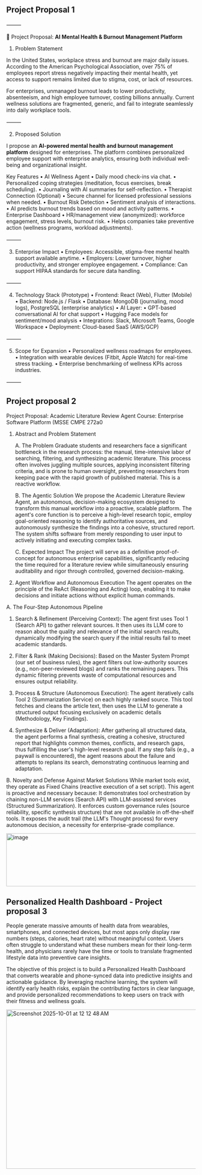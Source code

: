 ## Project Proposal 1

⸻

📄 Project Proposal: **AI Mental Health & Burnout Management Platform**

1. Problem Statement

In the United States, workplace stress and burnout are major daily issues. According to the American Psychological Association, over 75% of employees report stress negatively impacting their mental health, yet access to support remains limited due to stigma, cost, or lack of resources.

For enterprises, unmanaged burnout leads to lower productivity, absenteeism, and high employee turnover, costing billions annually.
Current wellness solutions are fragmented, generic, and fail to integrate seamlessly into daily workplace tools.

⸻

2. Proposed Solution

I propose an **AI-powered mental health and burnout management platform** designed for enterprises. The platform combines personalized employee support with enterprise analytics, ensuring both individual well-being and organizational insight.

Key Features
	•	AI Wellness Agent
	•	Daily mood check-ins via chat.
	•	Personalized coping strategies (meditation, focus exercises, break scheduling).
	•	Journaling with AI summaries for self-reflection.
	•	Therapist Connection (Optional)
	•	Secure channel for licensed professional sessions when needed.
	•	Burnout Risk Detection
	•	Sentiment analysis of interactions.
	•	AI predicts burnout trends based on mood and activity patterns.
	•	Enterprise Dashboard
	•	HR/management view (anonymized): workforce engagement, stress levels, burnout risk.
	•	Helps companies take preventive action (wellness programs, workload adjustments).

⸻

3. Enterprise Impact
	•	Employees: Accessible, stigma-free mental health support available anytime.
	•	Employers: Lower turnover, higher productivity, and stronger employee engagement.
	•	Compliance: Can support HIPAA standards for secure data handling.

⸻

4. Technology Stack (Prototype)
	•	Frontend: React (Web), Flutter (Mobile)
	•	Backend: Node.js / Flask
	•	Database: MongoDB (journaling, mood logs), PostgreSQL (enterprise analytics)
	•	AI Layer:
	•	GPT-based conversational AI for chat support
	•	Hugging Face models for sentiment/mood analysis
	•	Integrations: Slack, Microsoft Teams, Google Workspace
	•	Deployment: Cloud-based SaaS (AWS/GCP)

⸻

5. Scope for Expansion
	•	Personalized wellness roadmaps for employees.
	•	Integration with wearable devices (Fitbit, Apple Watch) for real-time stress tracking.
	•	Enterprise benchmarking of wellness KPIs across industries.

⸻


## Project proposal 2

Project Proposal: Academic Literature Review Agent
Course: Enterprise Software Platform (MSSE CMPE 272a0


1. Abstract and Problem Statement

   A. The Problem Graduate students and researchers face a significant bottleneck in the research process: the manual, time-intensive labor of searching, filtering, and synthesizing academic literature. This process often involves juggling multiple sources, applying inconsistent filtering criteria, and is prone to human oversight, preventing researchers from keeping pace with the rapid growth of published material. This is a reactive workflow.


     B. The Agentic Solution
We propose the Academic Literature Review Agent, an autonomous, decision-making ecosystem  designed to transform this manual workflow into a proactive, scalable platform. The agent's core function is to perceive a high-level research topic, employ goal-oriented reasoning  to identify authoritative sources, and autonomously synthesize the findings into a cohesive, structured report. The system shifts software from merely responding to user input to actively initiating and executing complex tasks.


    C. Expected Impact
The project will serve as a definitive proof-of-concept for autonomous enterprise capabilities, significantly reducing the time required for a literature review while simultaneously ensuring auditability and rigor through controlled, governed decision-making.



2. Agent Workflow and Autonomous Execution
The agent operates on the principle of the ReAct (Reasoning and Acting) loop, enabling it to make decisions and initiate actions without explicit human commands.

A. The Four-Step Autonomous Pipeline
1. Search & Refinement (Perceiving Context): The agent first uses Tool 1 (Search API) to gather relevant sources. It then uses its LLM core to reason about the quality and relevance of the initial search results, dynamically modifying the search query if the initial results fail to meet academic standards.

2. Filter & Rank (Making Decisions): Based on the Master System Prompt (our set of business rules), the agent filters out low-authority sources (e.g., non-peer-reviewed blogs) and ranks the remaining papers. This dynamic filtering prevents waste of computational resources and ensures output reliability.

3. Process & Structure (Autonomous Execution): The agent iteratively calls Tool 2 (Summarization Service) on each highly ranked source. This tool fetches and cleans the article text, then uses the LLM to generate a structured output focusing exclusively on academic details (Methodology, Key Findings).

4. Synthesize & Deliver (Adaptation): After gathering all structured data, the agent performs a final synthesis, creating a cohesive, structured report that highlights common themes, conflicts, and research gaps, thus fulfilling the user's high-level research goal. If any step fails (e.g., a paywall is encountered), the agent reasons about the failure and attempts to replans its search, demonstrating continuous learning and adaptation.

B. Novelty and Defense Against Market Solutions
While market tools exist, they operate as Fixed Chains (reactive execution of a set script). This agent is proactive  and necessary because: It demonstrates tool orchestration by chaining non-LLM services (Search API) with LLM-assisted services (Structured Summarization). It enforces custom governance rules (source reliability, specific synthesis structure) that are not available in off-the-shelf tools. It exposes the audit trail (the LLM's Thought process) for every autonomous decision, a necessity for enterprise-grade compliance.



<img width="724" height="141" alt="image" src="https://github.com/user-attachments/assets/6ffceffe-d554-4921-9ec6-be0cf8f722a7" />





## Personalized Health Dashboard - Project proposal 3

People generate massive amounts of health data from wearables, smartphones, and connected devices, but most apps only display raw numbers (steps, calories, heart rate) without meaningful context. Users often struggle to understand what these numbers mean for their long-term health, and physicians rarely have the time or tools to translate fragmented lifestyle data into preventive care insights. 

The objective of this project is to build a Personalized Health Dashboard that converts wearable and phone-synced data into predictive insights and actionable guidance. By leveraging machine learning, the system will identify early health risks, explain the contributing factors in clear language, and provide personalized recommendations to keep users on track with their fitness and wellness goals.

<img width="921" height="424" alt="Screenshot 2025-10-01 at 12 12 48 AM" src="https://github.com/user-attachments/assets/ba7f85fb-5b50-48f7-85cf-1a43f124a481" />


